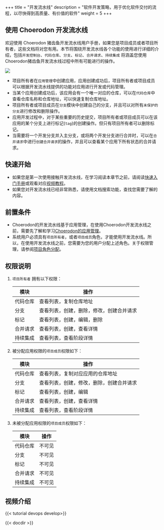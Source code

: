 ﻿+++
title = "开发流水线"
description = "软件开发策略，用于优化软件交付的流程，以尽快得到高质量、有价值的软件"
weight = 5
+++

## 使用 Choerodon 开发流水线

欢迎使用 Choerodon 猪齿鱼开发流水线用户手册，如果您是项目成员或者项目所有者，这些文档将对您有用。本节将围绕开发流水线各个功能的使用进行详细的介绍，包括`开发控制台`、`代码仓库`、`分支`、`标记`、`合并请求`、`持续集成` 将涵盖您使用Choerodon猪齿鱼开发流水线过程中所有可能进行的操作。

![](/docs/user-guide/development-pipeline/image/ci.png) 

- 项目所有者在`应用管理`中创建应用，应用创建成功后，项目所有者或项目成员可以根据开发流水线提供的功能对应用进行开发或代码管理。
- 当某个应用创建成功后，该应用会有一个唯一对应的仓库，可以在`代码仓库`中查看仓库名称和仓库地址，可以快速复制仓库地址。
- 项目所有者或项目成员在`分支`模块中创建自己的分支，并且可以对所有`未保护的分支`进行修改和删除操作。
- 应用开发过程中，对于某些重要的历史提交，项目所有者或项目成员可以在该应用的某个分支上进行标记(`tag`)的创建操作。但只有项目所有者可以删除标记。
- 当需要将一个开发分支并入主分支，或将两个开发分支进行合并时，可以在`合并请求`中进行`创建合并请求`的操作，并且可以查看某个应用下所有状态的合并请求。

## 快速开始

 - 如果您是第一次使用接触开发流水线，在学习阅读本章节之前，请阅读[快速入门手册](../../quick-start/)或观看对应[视频教程](../../quick-start/video-tutorial/)。
 - 如果您对开发流水线已经非常熟悉，请使用文档搜索功能，查找您需要了解的内容。

## 前置条件

 - Choerodon的开发流水线基于应用管理，在使用Choerodon开发流水线之前，需要先了解和学习[Choerodon的应用管理](../application-management)。
 - 系统用户必须具有`项目所有者`，或者`项目成员`角色，才能使用开发流水线。所以，在使用开发流水线之前，您需要为您的用户分配上述角色。关于权限管理，请参阅[项目角色分配](.././system-configuration/project/role-assignment/)。

## 权限说明

1. `项目所有者` 拥有以下权限：

    模块|操作
    |---|---|
    代码仓库|查看列表，复制仓库地址
    分支|查看列表，创建，删除，修改，创建合并请求
    标记|查看列表，创建，编辑，删除
    合并请求|查看列表，创建，查看详情
    持续集成|查看列表，查看阶段详情

2. 被分配应用权限的`项目成员`权限如下：

    模块|操作
    |---|---|
    代码仓库|查看列表，复制对应应用的仓库地址
    分支|查看列表，创建，修改，删除，创建合并请求
    标记|查看列表，创建，编辑
    合并请求|查看列表，创建，查看详情
    持续集成|查看列表，查看阶段详情  


3. 未被分配应用权限的`项目成员`权限如下：

    模块|操作
    |---|---|
    代码仓库|不可见
    分支|不可见
    标记|不可见
    合并请求|不可见
    持续集成|不可见



## 视频介绍

{{< tutorial devops develop>}}

{{< docdir >}}
